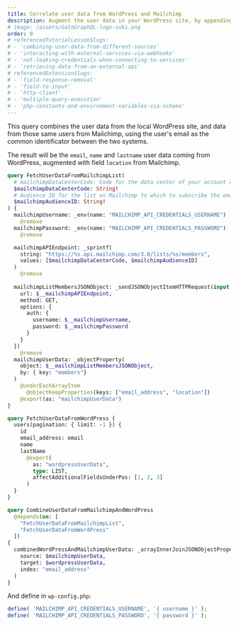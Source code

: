 ```yaml
---
title: Correlate user data from WordPress and Mailchimp
description: Augment the user data in your WordPress site, by appending extra fields from an external source such as Mailchimp
# image: /assets/GatoGraphQL-logo-suki.png
order: 0
# referencedTutorialLessonSlugs:
# - 'combining-user-data-from-different-sources'
# - 'interacting-with-external-services-via-webhooks'
# - 'not-leaking-credentials-when-connecting-to-services'
# - 'retrieving-data-from-an-external-api'
# referencedExtensionSlugs:
# - 'field-response-removal'
# - 'field-to-input'
# - 'http-client'
# - 'multiple-query-execution'
# - 'php-constants-and-environment-variables-via-schema'
---
```


This query combines the user data from the local WordPress site, and data from those same users from Mailchimp, using the user's email as the common identificator between the two systems.

The result will be the `email`, `name` and `lastname` user data coming from WordPress, augmented with field `location` from Mailchimp.

```graphql
query FetchUserDataFromMailchimpList(
  # mailchimpDataCenterCode: Code for the data center of your account on Mailchimp (See: https://mailchimp.com/developer/marketing/docs/fundamentals/#api-structure)
  $mailchimpDataCenterCode: String!
  # Audience ID for the list on Mailchimp to which to subscribe the email
  $mailchimpAudienceID: String!
) {
  mailchimpUsername: _env(name: "MAILCHIMP_API_CREDENTIALS_USERNAME")
    @remove
  mailchimpPassword: _env(name: "MAILCHIMP_API_CREDENTIALS_PASSWORD")
    @remove

  mailchimpAPIEndpoint: _sprintf(
    string: "https://%s.api.mailchimp.com/3.0/lists/%s/members",
    values: [$mailchimpDataCenterCode, $mailchimpAudienceID]
  )
    @remove
  
  mailchimpListMembersJSONObject: _sendJSONObjectItemHTTPRequest(input: {
    url: $__mailchimpAPIEndpoint,
    method: GET,
    options: {
      auth: {
        username: $__mailchimpUsername,
        password: $__mailchimpPassword
      }
    }
  })
    @remove
  mailchimpUserData: _objectProperty(
    object: $__mailchimpListMembersJSONObject,
    by: { key: "members"}
  )
    @underEachArrayItem
      @objectKeepProperties(keys: ["email_address", "location"])
    @export(as: "mailchimpUserData")
}

query FetchUserDataFromWordPress {
  users(pagination: { limit: -1 }) {
    id
    email_address: email
    name
    lastName
      @export(
        as: "wordpressUserData",
        type: LIST,
        affectAdditionalFieldsUnderPos: [1, 2, 3]
      )
  }
}

query CombineUserDataFromMailchimpAndWordPress
  @depends(on: [
    "FetchUserDataFromMailchimpList",
    "FetchUserDataFromWordPress"
  ])
{
  combinedWordPressAndMailchimpUserData: _arrayInnerJoinJSONObjectProperties(
    source: $mailchimpUserData,
    target: $wordpressUserData,
    index: "email_address"
  )
}
```

And define in `wp-config.php`:

```php
define( 'MAILCHIMP_API_CREDENTIALS_USERNAME', '{ username }' );
define( 'MAILCHIMP_API_CREDENTIALS_PASSWORD', '{ password }' );
```
